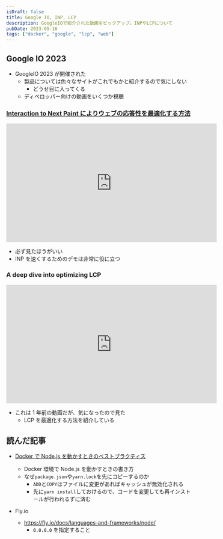 ```yaml
---
isDraft: false
title: Google IO, INP, LCP
description: GoogleIOで紹介された動画をピックアップ。INPやLCPについて
pubDate: 2023-05-16
tags: ["docker", "google", "lcp", "web"]
---
```


## Google IO 2023

- GoogleIO 2023 が開催された
  - 製品については色々なサイトがこれでもかと紹介するので気にしない
    - どうせ目に入ってくる
  - ディベロッパー向けの動画をいくつか視聴

### [Interaction to Next Paint によりウェブの応答性を最適化する方法](https://io.google/2023/program/b5c811e9-c025-44f1-8ead-d515370aaca6/intl/ja/)

<iframe width="560" height="315" src="https://www.youtube-nocookie.com/embed/KZ1kxzsJZ5g?controls=0" title="YouTube video player" frameborder="0" allow="accelerometer; autoplay; clipboard-write; encrypted-media; gyroscope; picture-in-picture; web-share" allowfullscreen></iframe>

- 必ず見たほうがいい
- INP を速くするためのデモは非常に役に立つ

### A deep dive into optimizing LCP

<iframe width="560" height="315" src="https://www.youtube-nocookie.com/embed/fWoI9DXmpdk?controls=0" title="YouTube video player" frameborder="0" allow="accelerometer; autoplay; clipboard-write; encrypted-media; gyroscope; picture-in-picture; web-share" allowfullscreen></iframe>

- これは 1 年前の動画だが、気になったので見た
  - LCP を最適化する方法を紹介している

## 読んだ記事

- [Docker で Node.js を動かすときのベストプラクティス](https://blog.shinonome.io/nodejs-docker/)

  - Docker 環境で Node.js を動かすときの書き方
  - なぜ`package.json`や`yarn.lock`を先にコピーするのか
    - `ADD`と`COPY`はファイルに変更があればキャッシュが無効化される
    - 先に`yarn install`しておけるので、コードを変更しても再インストールが行われるずに済む

- Fly.io
  - https://fly.io/docs/languages-and-frameworks/node/
    - `0.0.0.0` を指定すること
